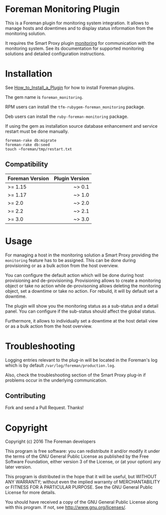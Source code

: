 # Foreman Monitoring Plugin

This is a Foreman plugin for monitoring system integration.
It allows to manage hosts and downtimes and to display status
information from the monitoring solution.

It requires the Smart Proxy plugin [monitoring](https://github.com/theforeman/smart_proxy_monitoring)
for communication with the monitoring system. See its documentation
for supported monitoring solutions and detailed configuration instructions.

# Installation

See [How_to_Install_a_Plugin](http://projects.theforeman.org/projects/foreman/wiki/How_to_Install_a_Plugin)
for how to install Foreman plugins.

The gem name is `foreman_monitoring`.

RPM users can install the `tfm-rubygem-foreman_monitoring` package.

Deb users can install the `ruby-foreman-monitoring` package.

If using the gem as installation source database enhancement and service restart must
be done manually.

```
foreman-rake db:migrate
foreman-rake db:seed
touch ~foreman/tmp/restart.txt
```

## Compatibility

| Foreman Version | Plugin Version |
| --------------- | --------------:|
| >= 1.15         | ~> 0.1         |
| >= 1.17         | ~> 1.0         |
| >= 2.0          | ~> 2.0         |
| >= 2.2          | ~> 2.1         |
| >= 3.0          | ~> 3.0         |

# Usage

For managing a host in the monitoring solution a Smart Proxy providing
the `monitoring` feature has to be assigned. This can be done during
provisioning or as a bulk action from the host overview.

You can configure the default action which will be done during host
provisioning and de-provisioning. Provisioning allows to create a monitoring
object or take no action while de-provisoning allows deleting the monitoring
object, set a downtime or take no action. For rebuild, it will by default
set a downtime.

The plugin will show you the monitoring status as a sub-status and a detail
panel. You can configure if the sub-status should affect the global status.

Furthermore, it allows to individually set a downtime at the host detail view
or as a bulk action from the host overview.

# Troubleshooting

Logging entries relevant to the plug-in will be located in the Foreman's log
which is by default `/var/log/foreman/production.log`.

Also, check the troubleshooting section of the Smart Proxy plug-in if problems
occur in the underlying communication.

## Contributing

Fork and send a Pull Request. Thanks!

# Copyright
Copyright (c) 2016 The Foreman developers

This program is free software: you can redistribute it and/or modify
it under the terms of the GNU General Public License as published by
the Free Software Foundation, either version 3 of the License, or
(at your option) any later version.

This program is distributed in the hope that it will be useful,
but WITHOUT ANY WARRANTY; without even the implied warranty of
MERCHANTABILITY or FITNESS FOR A PARTICULAR PURPOSE.  See the
GNU General Public License for more details.

You should have received a copy of the GNU General Public License
along with this program.  If not, see <http://www.gnu.org/licenses/>.
